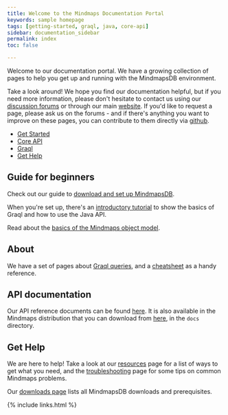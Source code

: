 ```yaml
---
title: Welcome to the Mindmaps Documentation Portal
keywords: sample homepage
tags: [getting-started, graql, java, core-api]
sidebar: documentation_sidebar
permalink: index
toc: false

---
```



Welcome to our documentation portal. We have a growing collection of pages to help you get up and running with the MindmapsDB environment.

Take a look around! We hope you find our documentation helpful, but if you need more information, please don't hesitate to contact us using our [discussion forums](http://discuss.mindmaps.io) or through our main [website](http://www.mindmaps.io). If you'd like to request a page, please ask us on the forums - and if there's anything you want to improve on these pages, you can contribute to them directly via [github](https://github.com/mindmapsdb/docs/).


<ul id="profileTabs" class="nav nav-tabs">
    <li class="active"><a href="#getstarted" data-toggle="tab">Get Started</a></li>
    <li><a href="#coreapi" data-toggle="tab">Core API</a></li>
    <li><a href="#graql" data-toggle="tab">Graql</a></li>
    <li><a href="#gethelp" data-toggle="tab">Get Help</a></li>
</ul>
  <div class="tab-content">
<div role="tabpanel" class="tab-pane active" id="getstarted">
    <h2>Guide for beginners</h2>
<p>Check out our guide to <a href="https://mindmaps.io/pages/documentation/get-started/setup-guide.html">download and set up MindmapsDB</a>.</p> 
<p>When you're set up, there's an <a href="https://mindmaps.io/pages/documentation/the-basics/quickstart-tutorial.html">introductory tutorial</a> to show the basics of Graql and how to use the Java API.</p>
<p>Read about the <a href="https://mindmaps.io/pages/documentation/the-basics/mindmaps-basics.html">basics of the Mindmaps object model</a>.</p>
</div>

<div role="tabpanel" class="tab-pane" id="graql">
    <h2>About</h2>
    <p>We have a set of pages about <a href="https://mindmaps.io/pages/documentation/graql/overview.html">Graql queries</a>, and a <a href="https://mindmaps.io/pages/documentation/graql/graql-cheatsheet.html">cheatsheet</a> as a handy reference.</p></div>

<div role="tabpanel" class="tab-pane" id="coreapi">
    <h2>API documentation</h2>
    <p>Our API reference documents can be found <a target="_blank" href="https://mindmaps.io/javadocs.html">here</a>. It is also available in the Mindmaps distribution that you can download from <a href="https://mindmaps.io/pages/documentation/resources/downloads.html">here</a>, in the <code>docs</code> directory.</p>
</div>

<div role="tabpanel" class="tab-pane" id="gethelp">
    <h2>Get Help</h2>
    <p>We are here to help! Take a look at our <a href="https://mindmaps.io/pages/documentation/resources/resources.html">resources</a> page for a list of ways to get what you need, and the <a href="https://mindmaps.io/pages/documentation/troubleshooting/known-issues.html">troubleshooting</a> page for some tips on common Mindmaps problems.</p>
 <p>Our <a href="https://mindmaps.io/pages/documentation/resources/downloads.html">downloads page</a> lists all MindmapsDB downloads and prerequisites.</p>   
</div>
</div>

{% include links.html %}
